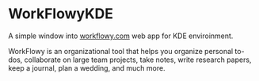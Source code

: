 WorkFlowyKDE
============

A simple window into [workflowy.com](https://workflowy.com/?ref=14da4ba8) web app for KDE enviroinment.

WorkFlowy is an organizational tool that helps you organize personal to-dos, collaborate on large team projects, take notes, write research papers, keep a journal, plan a wedding, and much more.
